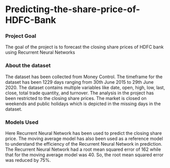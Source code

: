 # Predicting-the-share-price-of-HDFC-Bank

### Project Goal

The goal of the project is to forecast the closing share prices of HDFC bank using Recurrent Neural Networks

### About the dataset

The dataset has been collected from Money Control. The timeframe for the dataset has been 1229 days ranging from 30th June 2015 to 29th June 2020. The dataset contains multiple variables like date, open, high, low, last, close, total trade quantity, and turnover. The analysis in the project has been restricted to the closing share prices. The market is closed on weekends and public holidays which is depicted in the missing days in the dataset.

### Models Used

Here Recurrent Neural Network has been used to predict the closing share price. The moving average model has also been used as a reference model to understand the efficiency of the Recurrent Neural Network in prediction. The Recurrent Neural Network had a root mean squared error of 162 while that for the moving average model was 40. So, the root mean squared error was reduced by 75%.
